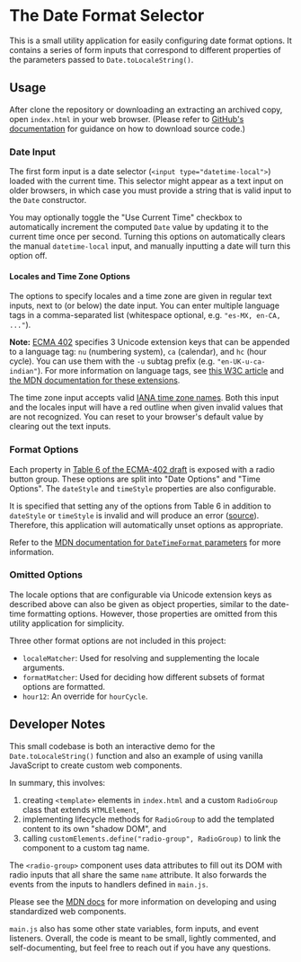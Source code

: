 # The Date Format Selector

This is a small utility application for easily configuring date format options.
It contains a series of form inputs that correspond to different properties of
the parameters passed to `Date.toLocaleString()`.

## Usage

After clone the repository or downloading an extracting an archived copy, open
`index.html` in your web browser. (Please refer to
[GitHub's documentation](https://docs.github.com/en/repositories/working-with-files/using-files/downloading-source-code-archives)
for guidance on how to download source code.)

### Date Input

The first form input is a date selector (`<input type="datetime-local">`) loaded
with the current time. This selector might appear as a text input on older
browsers, in which case you must provide a string that is valid input to the
`Date` constructor.

You may optionally toggle the "Use Current Time" checkbox to automatically
increment the computed `Date` value by updating it to the current time once per
second. Turning this options on automatically clears the manual `datetime-local`
input, and manually inputting a date will turn this option off.

#### Locales and Time Zone Options

The options to specify locales and a time zone are given in regular text inputs,
next to (or below) the date input. You can enter multiple language tags in a
comma-separated list (whitespace optional, e.g. `"es-MX, en-CA, ..."`).

**Note:**
[ECMA 402](https://tc39.es/ecma402/#sec-intl.datetimeformat-internal-slots)
specifies 3 Unicode extension keys that can be appended to a language tag: `nu`
(numbering system), `ca` (calendar), and `hc` (hour cycle). You can use them
with the `-u` subtag prefix (e.g. `"en-UK-u-ca-indian"`). For more information
on language tags, see
[this W3C article](https://www.w3.org/International/articles/language-tags/#rfc)
and
[the MDN documentation for these extensions](https://developer.mozilla.org/en-US/docs/Web/JavaScript/Reference/Global_Objects/Intl/DateTimeFormat/DateTimeFormat#parameters).

The time zone input accepts valid
[IANA time zone names](https://www.iana.org/time-zones). Both this input and the
locales input will have a red outline when given invalid values that are not
recognized. You can reset to your browser's default value by clearing out the
text inputs.

### Format Options

Each property in
[Table 6 of the ECMA-402 draft](https://tc39.es/ecma402/#table-datetimeformat-components)
is exposed with a radio button group. These options are split into "Date
Options" and "Time Options". The `dateStyle` and `timeStyle` properties are also
configurable.

It is specified that setting any of the options from Table 6 in addition to
`dateStyle` or `timeStyle` is invalid and will produce an error
([source](https://tc39.es/ecma402/#sec-initializedatetimeformat)). Therefore,
this application will automatically unset options as appropriate.

Refer to the
[MDN documentation for `DateTimeFormat` parameters](https://developer.mozilla.org/en-US/docs/Web/JavaScript/Reference/Global_Objects/Intl/DateTimeFormat/DateTimeFormat#parameters)
for more information.

### Omitted Options

The locale options that are configurable via Unicode extension keys as described
above can also be given as object properties, similar to the date-time
formatting options. However, those properties are omitted from this utility
application for simplicity.

Three other format options are not included in this project:

- `localeMatcher`: Used for resolving and supplementing the locale arguments.
- `formatMatcher`: Used for deciding how different subsets of format options are
  formatted.
- `hour12`: An override for `hourCycle`.

## Developer Notes

This small codebase is both an interactive demo for the `Date.toLocaleString()`
function and also an example of using vanilla JavaScript to create custom web
components.

In summary, this involves:

1. creating `<template>` elements in `index.html` and a custom `RadioGroup`
   class that extends `HTMLElement`,
2. implementing lifecycle methods for `RadioGroup` to add the templated content
   to its own "shadow DOM", and
3. calling `customElements.define("radio-group", RadioGroup)` to link the
   component to a custom tag name.

The `<radio-group>` component uses data attributes to fill out its DOM with
radio inputs that all share the same `name` attribute. It also forwards the
events from the inputs to handlers defined in `main.js`.

Please see the
[MDN docs](https://developer.mozilla.org/en-US/docs/Web/API/Web_components) for
more information on developing and using standardized web components.

`main.js` also has some other state variables, form inputs, and event listeners.
Overall, the code is meant to be small, lightly commented, and self-documenting,
but feel free to reach out if you have any questions.

